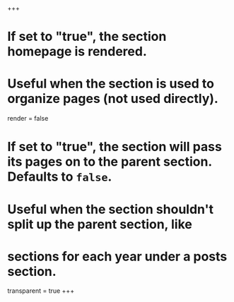 +++
# If set to "true", the section homepage is rendered.
# Useful when the section is used to organize pages (not used directly).
render = false

# If set to "true", the section will pass its pages on to the parent section. Defaults to `false`.
# Useful when the section shouldn't split up the parent section, like
# sections for each year under a posts section.
transparent = true
+++
